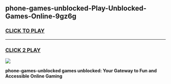 
## phone-games-unblocked-Play-Unblocked-Games-Online-9gz6g
<h3>
<a href="https://premium76.site?title=phone-games-unblocked&ref=24A">CLICK TO PLAY</a></h3>
<hr>

<h3>
<a href="https://premium76.site?title=phone-games-unblocked&ref=24A">CLICK 2 PLAY</a>
  
</h3>

<a href="https://premium76.site?title=phone-games-unblocked&ref=24A"><img src="https://clearcache.store/games.png"></a>


**phone-games-unblocked games unblocked: Your Gateway to Fun and Accessible Online Gaming**
